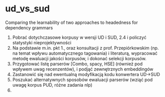 # ud_vs_sud
Comparing the learnability of two approaches to headedness for dependency grammars

1. Pobrać dotychczasowe korpusy w wersji UD i SUD, 2.4 i policzyć statystyki nieprojektywności
2. Na podstawie m.in. pkt 1., oraz konsultacji z prof. Przepiórkowskim (np. na temat wpływu automatycznego tagowania) i literaturą, wypracować metodę ewaluacji jakości korpusów, i dokonać selekcji korpusów.
3. Przygotować listę parserów [Combo, spacy, HSE] (również pod wpływem uwag recenzentów), i podjąć zewnętrznych embeddingów 
4. Zastanowić się nad ewentualną modyfikacją kodu konwertera UD->SUD
5. Poszukać alternatywnych sposobów ewaluacji parserów (wziąć pod uwagę korpus PUD, różne zadania nlp)
6. 
